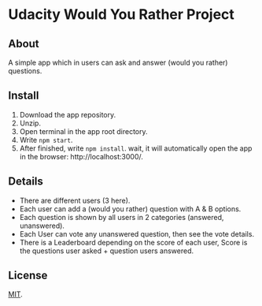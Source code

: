 # Udacity Would You Rather Project

## About

A simple app which in users can ask and answer (would you rather) questions.

## Install

1. Download the app repository.
2. Unzip.
3. Open terminal in the app root directory.
4. Write `npm start`.
5. After finished, write `npm install`.
   wait, it will automatically open the app in the browser: http://localhost:3000/.

## Details

-  There are different users (3 here).
-  Each user can add a (would you rather) question with A & B options.
-  Each question is shown by all users in 2 categories (answered, unanswered).
-  Each User can vote any unanswered question, then see the vote details.
-  There is a Leaderboard depending on the score of each user,
   Score is the questions user asked + question users answered.

## License

[MIT](https://choosealicense.com/licenses/mit/).
